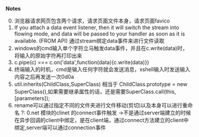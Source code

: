 **Notes**

0.  浏览器请求网页包含两个请求，请求页面文件本身，请求页面favico
1.  If you attach a data event listener, then it will switch the stream into flowing mode, and data will be passed to your handler as soon as it is available. (FROM API) 通过stream绑定data事件来进行文件读取
3.	windows的cmd输入单个字符立马触发data事件，并且在c.write(data)时，将输入的原始字符再打印出来
4.	c.pipe(c) === c.on('data',function(data){c.write(data)})
5.	终端输入的时机，cmd是输入任何字符就会发送消息，xshell输入时发送输入内容之后再发送一次0d0a
6.  util.inherits(ChildClass,SuperClass) 相当于  ChildClass.prototype =  new SuperClass(),如果需要继承属性的话，还是需要SuperClass.call(this,[parameters]);
7.  rename可以通过指定不同的文件夹进行文件移动(剪切)以及本身可以进行重命名
?:
0.net 模块的clinet 的connect事件触发   ->不是通过server端建立的时候在异步回调的client中绑定，是在client端，通过connect方法建立的client中绑定,server端可以通过connection事件


